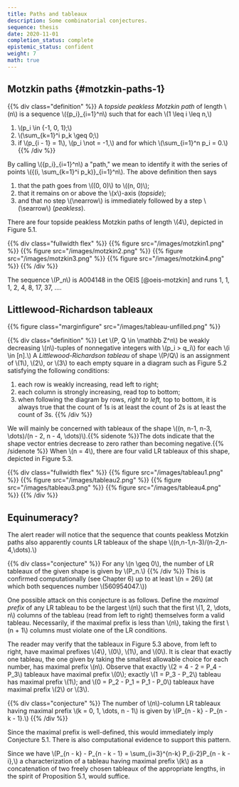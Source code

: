 ```yaml
---
title: Paths and tableaux 
description: Some combinatorial conjectures.
sequence: thesis
date: 2020-11-01
completion_status: complete
epistemic_status: confident
weight: 7
math: true
---
```


## Motzkin paths {#motzkin-paths-1}

{{% div class="definition" %}}
A *topside peakless Motzkin path* of length \\(n\\) is a sequence \\(\{p\_i\}\_{i=1}^n\\) such that for each \\(1 \leq i \leq n,\\)
1. \\(p\_i \in \{-1, 0, 1\};\\)
2. \\(\sum\_{k=1}^i p\_k \geq 0;\\)
3. if \\(p\_{i - 1} = 1\\), \\(p\_i \not = -1,\\)
and for which \\(\sum\_{i=1}^n p\_i = 0.\\)
{{% /div %}}

By calling \\(\{p\_i\}\_{i=1}^n\\) a "path," we mean to identify it with
the series of points \\(\{(i, \sum\_{k=1}^i p\_k)\}\_{i=1}^n\\). The above
definition then says

1. that the path goes from \\((0, 0)\\) to \\((n, 0)\\);
2. that it remains on or above the \\(x\\)-axis (*topside*);
3. and that no step \\(\nearrow\\) is immediately followed by a step \\(\searrow\\) (*peakless*).

There are four topside peakless Motzkin paths of length \\(4\\), depicted in
Figure 5.1.

{{% div class="fullwidth flex" %}}
{{% figure src="/images/motzkin1.png" %}}
{{% figure src="/images/motzkin2.png" %}}
{{% figure src="/images/motzkin3.png" %}}
{{% figure src="/images/motzkin4.png" %}}
{{% /div %}}

The sequence \\(P\_n\\) is A004148 in the OEIS [@oeis-motzkin] and runs 1, 1,
1, 2, 4, 8, 17, 37, ....

## Littlewood-Richardson tableaux

{{% figure class="marginfigure" src="/images/tableau-unfilled.png" %}}

{{% div class="definition" %}}
Let \\(P, Q \in \mathbb Z^n\\) be weakly decreasing \\(n\\)-tuples of nonnegative integers with \\(p\_i > q\_i\\) for each \\(i \in [n].\\) A *Littlewood-Richardson tableau* of shape \\(P/Q\\) is an assignment of \\(1\\), \\(2\\), or \\(3\\) to each empty square in a diagram such as Figure 5.2 satisfying the following conditions:
1. each row is weakly increasing, read left to right;
2. each column is strongly increasing, read top to bottom;
3. when following the diagram by rows, *right to left,* top to bottom, it is always true that the count of 1s is at least the count of 2s is at least the count of 3s.
{{% /div %}}

We will mainly be concerned with tableaux of the shape
\\((n, n-1, n-3, \dots)/(n - 2, n - 4, \dots)\\).{{% sidenote %}}The dots indicate that
the shape vector entries decrease to zero rather than becoming
negative.{{% /sidenote %}} When \\(n = 4\\), there are four valid LR tableaux of this shape,
depicted in Figure 5.3.

{{% div class="fullwidth flex" %}}
{{% figure src="/images/tableau1.png" %}}
{{% figure src="/images/tableau2.png" %}}
{{% figure src="/images/tableau3.png" %}}
{{% figure src="/images/tableau4.png" %}}
{{% /div %}}

## Equinumeracy?

The alert reader will notice that the sequence that counts peakless
Motzkin paths also apparently counts LR tableaux of the shape
\\((n,n-1,n-3)/(n-2,n-4,\dots).\\)

{{% div class="conjecture" %}}
For any \\(n \geq 0\\), the number of LR tableaux of the given shape is given by \\(P\_n.\\)
{{% /div %}}
This is confirmed computationally (see Chapter 6) up to at least
\\(n = 26\\) (at which both sequences number \\(560954047.\\))

One possible attack on this conjecture is as follows. Define the
*maximal prefix* of any LR tableau to be the largest \\(n\\) such that the
first \\(1, 2, \dots, n\\) columns of the tableau (read from left to right)
themselves form a valid tableau. Necessarily, if the maximal prefix is
less than \\(n\\), taking the first \\(n + 1\\) columns must violate one of the
LR conditions.

The reader may verify that the tableaux in Figure 5.3 above, from left
to right, have maximal prefixes \\(4\\), \\(0\\), \\(1\\), and \\(0\\). It is clear that
exactly one tableau, the one given by taking the smallest allowable
choice for each number, has maximal prefix \\(n\\). Observe that exactly
\\(2 = 4 - 2 = P\_4 - P\_3\\) tableaux have maximal prefix \\(0\\); exactly
\\(1 = P\_3 - P\_2\\) tableau has maximal prefix \\(1\\); and
\\(0 = P\_2 - P\_1 = P\_1 - P\_0\\) tableaux have maximal prefix \\(2\\) or \\(3\\).

{{% div class="conjecture" %}}
The number of \\(n\\)-column LR tableaux having maximal prefix \\(k = 0, 1, \dots, n - 1\\) is given by \\(P\_{n - k} - P\_{n - k - 1}.\\)
{{% /div %}}

Since the maximal prefix is well-defined, this would immediately imply
Conjecture 5.1. There is also computational evidence to support this
pattern.

Since we have
\\(P\_{n - k} - P\_{n - k - 1} = \sum\_{i=3}^{n-k} P\_{i-2}P\_{n - k - i},\\) a
characterization of a tableau having maximal prefix \\(k\\) as a
concatenation of two freely chosen tableaux of the appropriate lengths,
in the spirit of Proposition 5.1, would suffice.

